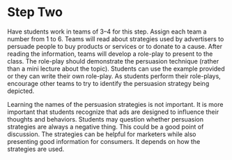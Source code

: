 # Step Two

Have students work in teams of 3–4 for this step. Assign each team a number from 1 to 6. Teams will read about strategies used by advertisers to persuade people to buy products or services or to donate to a cause. After reading the information, teams will develop a role-play to present to the class. The role-play should demonstrate the persuasion technique (rather than a mini lecture about the topic). Students can use the example provided or they can write their own role-play. As students perform their role-plays, encourage other teams to try to identify the persuasion strategy being depicted.

Learning the names of the persuasion strategies is not important. It is more important that students recognize that ads are designed to influence their thoughts and behaviors. Students may question whether persuasion strategies are always a negative thing. This could be a good point of discussion. The strategies can be helpful for marketers while also presenting good information for consumers. It depends on how the strategies are used. 

